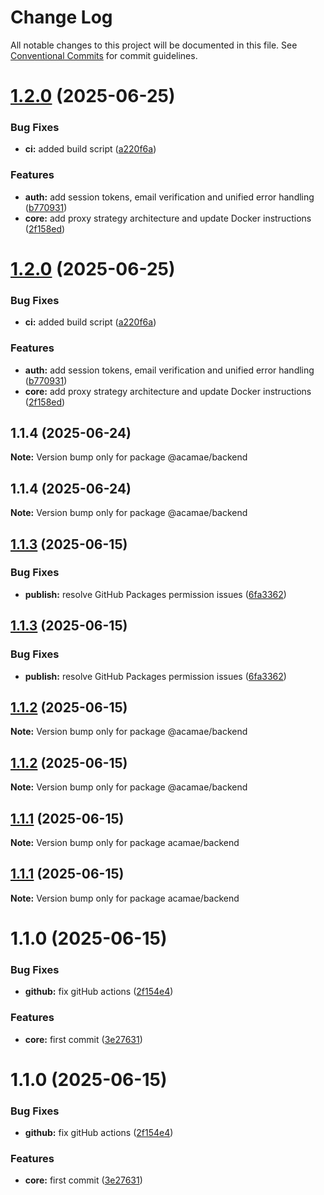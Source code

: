 # Change Log

All notable changes to this project will be documented in this file.
See [Conventional Commits](https://conventionalcommits.org) for commit guidelines.

# [1.2.0](https://github.com/acamae/acamae-backend/compare/v1.1.3...v1.2.0) (2025-06-25)

### Bug Fixes

- **ci:** added build script ([a220f6a](https://github.com/acamae/acamae-backend/commit/a220f6a9c910b5d6e105ba2bf5a612e8f9c2b869))

### Features

- **auth:** add session tokens, email verification and unified error handling ([b770931](https://github.com/acamae/acamae-backend/commit/b7709316490d8492940cfdde5e0e99c797f777f4))
- **core:** add proxy strategy architecture and update Docker instructions ([2f158ed](https://github.com/acamae/acamae-backend/commit/2f158eddda2bdc1cc8519e2151aa94951d7d4021))

# [1.2.0](https://github.com/acamae/acamae-backend/compare/v1.1.3...v1.2.0) (2025-06-25)

### Bug Fixes

- **ci:** added build script ([a220f6a](https://github.com/acamae/acamae-backend/commit/a220f6a9c910b5d6e105ba2bf5a612e8f9c2b869))

### Features

- **auth:** add session tokens, email verification and unified error handling ([b770931](https://github.com/acamae/acamae-backend/commit/b7709316490d8492940cfdde5e0e99c797f777f4))
- **core:** add proxy strategy architecture and update Docker instructions ([2f158ed](https://github.com/acamae/acamae-backend/commit/2f158eddda2bdc1cc8519e2151aa94951d7d4021))

## 1.1.4 (2025-06-24)

**Note:** Version bump only for package @acamae/backend

## 1.1.4 (2025-06-24)

**Note:** Version bump only for package @acamae/backend

## [1.1.3](https://github.com/acamae/acamae-backend/compare/v1.1.2...v1.1.3) (2025-06-15)

### Bug Fixes

- **publish:** resolve GitHub Packages permission issues ([6fa3362](https://github.com/acamae/acamae-backend/commit/6fa33624a5480b8b1088fdc3d250f25569b3dfc4))

## [1.1.3](https://github.com/acamae/acamae-backend/compare/v1.1.2...v1.1.3) (2025-06-15)

### Bug Fixes

- **publish:** resolve GitHub Packages permission issues ([6fa3362](https://github.com/acamae/acamae-backend/commit/6fa33624a5480b8b1088fdc3d250f25569b3dfc4))

## [1.1.2](https://github.com/acamae/acamae-backend/compare/v1.1.1...v1.1.2) (2025-06-15)

**Note:** Version bump only for package @acamae/backend

## [1.1.2](https://github.com/acamae/acamae-backend/compare/v1.1.1...v1.1.2) (2025-06-15)

**Note:** Version bump only for package @acamae/backend

## [1.1.1](https://github.com/acamae/acamae-backend/compare/v1.1.0...v1.1.1) (2025-06-15)

**Note:** Version bump only for package acamae/backend

## [1.1.1](https://github.com/acamae/acamae-backend/compare/v1.1.0...v1.1.1) (2025-06-15)

**Note:** Version bump only for package acamae/backend

# 1.1.0 (2025-06-15)

### Bug Fixes

- **github:** fix gitHub actions ([2f154e4](https://github.com/acamae/acamae-backend/commit/2f154e470c2f8a7f05759c64b578ce988a7d4287))

### Features

- **core:** first commit ([3e27631](https://github.com/acamae/acamae-backend/commit/3e276310a867be689fa96e8bf1c72fe599a45b47))

# 1.1.0 (2025-06-15)

### Bug Fixes

- **github:** fix gitHub actions ([2f154e4](https://github.com/acamae/acamae-backend/commit/2f154e470c2f8a7f05759c64b578ce988a7d4287))

### Features

- **core:** first commit ([3e27631](https://github.com/acamae/acamae-backend/commit/3e276310a867be689fa96e8bf1c72fe599a45b47))
